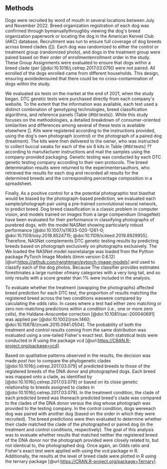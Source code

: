 ## Methods

Dogs were recruited by word of mouth in several locations between July and November 2022.
Breed organization registration of each dog was confirmed through bymanuallythroughby viewing the dog's breed organization paperwork or locating the dog in the American Kennel Club (AKC) database.
Recruitment was run to ensure full coverage of dog breeds across breed clades ([]).
Each dog was randomized to either the control or treatment group (randomized photo), and dogs in the treatment group were paired based on their order of enrollmentenrollment order in the study.
These Group Assignments were evaluated to ensure that dogs within a breed clade (per [@doi:10.1016/j.celrep.2017.03.079]) were not paired.
All enrolled of the dogs enrolled came from different households.
This design, ensuring avoidedensured that there could be no cross-contamination of dogs within the study.

We evaluated six tests on the market at the end of 2021, when the study began.
DTC genetic tests were purchased directly from each company's website.
To the extent that the information was available, each test used a distinct combination of genotyping technologies, breed classification algorithms, and reference panels (Table {#tbl:tests}).
While this study focuses on the methodologies, a detailed breakdown of consumer-oriented similarities and differences among several of these tests is available elsewhere [].
Kits were registered according to the instructions provided, using the dog's own photograph (control) or the photograph of a paired dog (treatment).
The kits were then delivered to the owner, who was instructed to collect buccal swabs for each of the six 6 kits in Table {#tbl:tests} ??
according to manufacturer instructions and mail the samples using the company-provided packaging.
Genetic testing was conducted by each DTC genetic testing company according to their own protocols.
The breed determination results were returned to the experimentersauthors, who retrieved the results for each dog and recorded all results for the determined breeds and the corresponding percentage composition in a spreadsheet.

Finally, As a positive control for a the potential photographic test biasthat would be biased by the photograph-based prediction, we evaluated each sample/photograph pair using a pre-trained convolutional neural network, to predict breed.
Dog breed classification is a classic problem in computer vision, and models trained on images from a large compendium (ImageNet) have been evaluated for their performance in classifying photographs of purebred dogs, with the model NASNet showing particularly robust performance [@doi:10.1007/s11633-020-1261-0; @doi:10.1109/sisy.2018.8524715; @doi:10.1109/iciteed.2019.8929955].
Therefore, NASNet complements DTC genetic testing results by predicting breeds based on photograph exclusively on photographs exclusively.
The We loaded the NASNet model nasnetalarge was loaded from the Python package PyTorch Image Models (timm version 0.6.12) [@url:https://github.com/rwightman/pytorch-image-models] and used to classify each of the dog photos.
Because The classifier provides estimates forestimates a large number ofmany categories with a very long tail, and so only results with a score greater than 1% were included in the analysis.

To evaluate whether the treatment (swapping the photographs) affected breed prediction for each DTC test, the proportion of results matching the registered breed across the two conditions waswere compared by calculating the odds ratio.
In cases where a test had either zero matching or zero non-matching predictions within a condition (i.e., one or more zero cells), the Haldane-Anscombe correction [@doi:10.1081/sac-200040691] was applied per [@doi:10.1002/jrsm.1460; @doi:10.15678/znuek.2015.0941.0504].
The probability of both the treatment and control results coming from the same distribution was evaluated using a one-tailed Fisher's exact test.
Both statistical tests were conducted in R using the package vcd [@url:https://CRAN.R-project.org/package=vcd].

Based on qualitative patterns observed in the results, the decision was made *post hoc* to compare the phylogenetic clades [@doi:10.1016/j.celrep.2017.03.079] of predicted breeds to those of the registered breeds of the DNA donor and photographed dogs.
Each breed was mapped onto a clade, as identified by [@doi:10.1016/j.celrep.2017.03.079] or based on its close genetic relationship to breeds assigned to clades in [@doi:10.1016/j.celrep.2017.03.079].
In the treatment condition, the clade of each predicted breed was theneach predicted breed's clade was compared to the clades of the DNA donor versus the dog whose photograph was provided to the testing company.
In the control condition, dogs wereeach dog was paired with another dog (based on the order in which they were recruited).
The breed predictions were then evaluated to determine whether their clade matched the clade of the photographed or paired dog (in the treatment and control conditions, respectively).
The goal of this analysis was to evaluate whether results that matched neither the registered breed of the DNA donor nor the photograph provided were closely related to, but not identical to, the photographed dog.
Once again, an Odds ratio and Fisher's exact test were applied with using the vcd package in R. Additionally, the results at the level of breed clade were plotted in R using the ternary package [@url:https://CRAN.R-project.org/package=Ternary].


